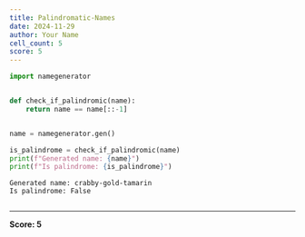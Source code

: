 ```yaml
---
title: Palindromatic-Names
date: 2024-11-29
author: Your Name
cell_count: 5
score: 5
---
```


```python
import namegenerator

```


```python

def check_if_palindromic(name):
    return name == name[::-1]



```


```python
name = namegenerator.gen()

```


```python
is_palindrome = check_if_palindromic(name)
print(f"Generated name: {name}")
print(f"Is palindrome: {is_palindrome}")
```

    Generated name: crabby-gold-tamarin
    Is palindrome: False



```python

```


---
**Score: 5**

